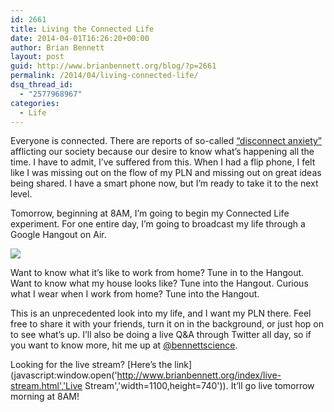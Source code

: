 ```yaml
---
id: 2661
title: Living the Connected Life
date: 2014-04-01T16:26:20+00:00
author: Brian Bennett
layout: post
guid: http://www.brianbennett.org/blog/?p=2661
permalink: /2014/04/living-connected-life/
dsq_thread_id:
  - "2577968967"
categories:
  - Life
---
```

Everyone is connected. There are reports of so-called [&#8220;disconnect anxiety&#8221;](http://www.switched.com/2008/03/12/68-of-americans-suffer-from-disconnect-anxiety/) afflicting our society because our desire to know what&#8217;s happening all the time. I have to admit, I&#8217;ve suffered from this. When I had a flip phone, I felt like I was missing out on the flow of my PLN and missing out on great ideas being shared. I have a smart phone now, but I&#8217;m ready to take it to the next level.

Tomorrow, beginning at 8AM, I&#8217;m going to begin my Connected Life experiment. For one entire day, I&#8217;m going to broadcast my life through a Google Hangout on Air.

![](http://ohheybrian.com/images/working.gif)

Want to know what it&#8217;s like to work from home? Tune in to the Hangout. Want to know what my house looks like? Tune into the Hangout. Curious what I wear when I work from home? Tune into the Hangout.

This is an unprecedented look into my life, and I want my PLN there. Feel free to share it with your friends, turn it on in the background, or just hop on to see what&#8217;s up. I&#8217;ll also be doing a live Q&A through Twitter all day, so if you want to know more, hit me up at [@bennettscience](http://www.twitter.com/bennettscience).

Looking for the live stream? [Here&#8217;s the link](javascript:window.open('http://www.brianbennett.org/index/live-stream.html','Live Stream','width=1100,height=740')). It&#8217;ll go live tomorrow morning at 8AM!